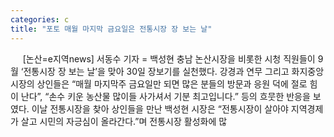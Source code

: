 ```yaml
---
categories: c
title: "포토 매월 마지막 금요일은 전통시장 장 보는 날"
---
```

&nbsp;&nbsp;&nbsp;&nbsp; [논산=e지역news] 서동수 기자 = 백성현 충남 논산시장을 비롯한 시청 직원들이 9월 ‘전통시장 장 보는 날’을 맞아 30일 장보기를 실천했다. 강경과 연무 그리고 화지중앙시장의 상인들은 “매월 마지막주 금요일만 되면 많은 분들의 방문과 응원 덕에 절로 힘이 난다”, “손수 키운 농산물 많이들 사가셔서 기분 최고입니다.” 등의 흐뭇한 반응을 보였다. 이날 전통시장을 찾아 상인들을 만난 백성현 시장은 “전통시장이 살아야 지역경제가 살고 시민의 자긍심이 올라간다.”며 전통시장 활성화에 많